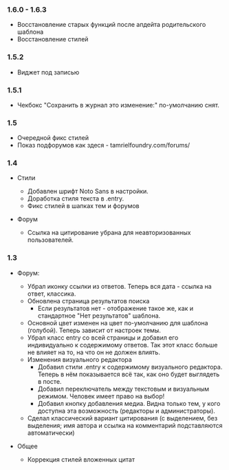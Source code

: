 ### 1.6.0 - 1.6.3
* Восстановление старых функций после апдейта родительского шаблона
* Восстановление стилей

### 1.5.2
* Виджет под записью

### 1.5.1
* Чекбокс "Сохранить в журнал это изменение:" по-умолчанию снят.

### 1.5
* Очередной фикс стилей
* Показ подфорумов как здеся - tamrielfoundry.com/forums/

### 1.4
* Стили
  * Добавлен шрифт Noto Sans в настройки.
  * Доработка стиля текста в .entry.
  * Фикс стилей в шапках тем и форумов

* Форум
  * Ссылка на цитирование убрана для неавторизованных пользователей.

### 1.3
* Форум:
  * Убрал иконку ссылки из ответов. Теперь вся дата - ссылка на ответ, классика.
  * Обновлена страница результатов поиска
    * Если результатов нет - отображение такое же, как и стандартное "Нет результатов" шаблона.
  * Основной цвет изменен на цвет по-умолчанию для шаблона (голубой). Теперь зависит от настроек темы.
  * Убрал класс entry со всей страницы и добавил его индивидуально к содержимому ответов. Так этот класс больше не влияет на то, на что он не должен влиять.
  * Изменения визуального редактора
    * Добавил стили .entry к содержимому визуального редактора. Теперь в нём показывается всё так, как оно будет выглядеть в посте.
    * Добавил переключатель между текстовым и визуальным режимом. Человек имеет право на выбор!
    * Добавил кнопку добавления медиа. Видна только тем, у кого доступна эта возможность (редакторы и администраторы).
  * Сделал классический вариант цитирования (с выделением, без выделения; имя автора и ссылка на комментарий подставляются автоматически)

* Общее
  * Коррекция стилей вложенных цитат
